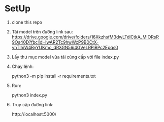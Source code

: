 # SetUp

1. clone this repo

2. Tải model trên đường link sau: 
https://drive.google.com/drive/folders/16XkzhsfM3dwLTdlCtkA_MIORsR9Os40D?fbclid=IwAR2Tc9hwWcP9B0CtX-vhTlhiW4ByYUKmo_dRXGN56i4GVeLRPiBPc2Epqs0

3. Lấy thư mục model vừa tải cùng cấp với file index.py

4. Chạy lệnh:

    python3 -m pip install -r requirements.txt

5. Run:

    python3 index.py

6. Truy cập đường link: 

    http://localhost:5000/
